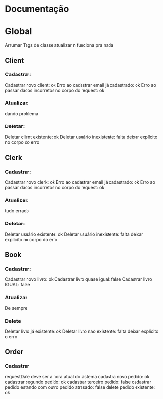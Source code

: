 # Documentação

# Global
Arrumar Tags de classe
atualizar n funciona pra nada

## Client
### Cadastrar:
Cadastrar novo client: ok
Erro ao cadastrar email já cadastrado: ok
Erro ao passar dados incorretos no corpo do request: ok

### Atualizar:
dando problema

### Deletar:
Deletar client existente: ok
Deletar usuário inexistente: falta deixar explícito no corpo do erro





## Clerk
### Cadastrar:
Cadastrar novo clerk: ok
Erro ao cadastrar email já cadastrado: ok
Erro ao passar dados incorretos no corpo do request: ok

### Atualizar:
tudo errado

### Deletar:
Deletar usuário existente: ok
Deletar usuário inexistente: falta deixar explícito no corpo do erro





## Book
### Cadastrar:
Cadastrar novo livro: ok
Cadastrar livro quase igual: false
Cadastrar livro IGUAL: false

### Atualizar
De sempre

### Delete
Deletar livro já existente: ok
Deletar livro nao existente: falta deixar explicito o erro





## Order
### Cadastrar
requestDate deve ser a hora atual do sistema
cadastra novo pedido: ok
cadastrar segundo pedido: ok
cadastrar terceiro pedido: false
cadastrar pedido estando com outro pedido atrasado: false
delete pedido existente: ok
